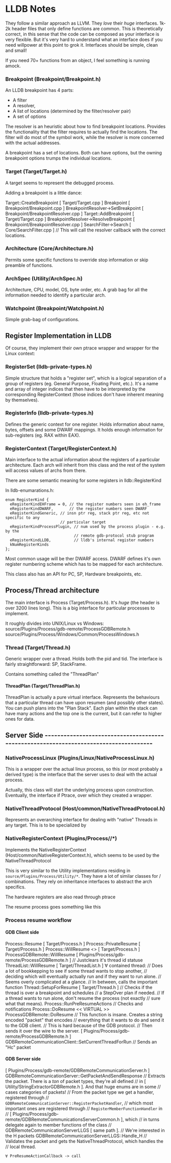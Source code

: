 # LLDB Notes

They follow a similar approach as LLVM. They *love* their *huge* interfaces.
1k-2k header files that only define functions are common. This is theoretically
correct, in this sense that the code can be composed as your interface is very
flexible. But it's very hard to understand what an interface does if you need
willpower at this point to grok it. Interfaces should be simple, clean and small!

If you need 70+ functions from an object, I feel something is running amock.

### Breakpoint (Breakpoint/Breakpoint.h)


An LLDB breakpoint has 4 parts:
- A filter
- A resolver,
- A list of locations (determined by the filter/resolver pair)
- A set of options

The resolver is an heuristic about how to find breakpoint locations.
Provides the functionality that the filter requires to actually find
the locations. The filter will do most of the symbol work, while the
resolver is more concerned with the actual addresses.

A breakpoint has a set of locations. Both can have options, but the owning
breakpoint options trumps the individual locations.

### Target (Target/Target.h)

A target seems to represent the debugged process.

Adding a breakpoint is a little dance:

Target::CreateBreakpoint                      [ Target/Target.cpp ]
  Breakpoint <ctor>                           [ Breakpoint/Breakpoint.cpp ]
  BreakpointResolver->SetBreakpoint           [ Breakpoint/BreakpointResolver.cpp ]
  Target::AddBreakpoint                       [ Target/Target.cpp ]
    BreakpointResolver->ResolveBreakpoint     [ Breakpoint/BreakpointResolver.cpp ]
      SearchFilter->Search                    [ Core/SearchFilter.cpp ]
        // This will call the resolver callback with the correct locations.

### Architecture (Core/Architecture.h)

Permits some specific functions to override stop information or skip preamble
of functions.

### ArchSpec (Utility/ArchSpec.h)

Architecture, CPU, model, OS, byte order, etc.
A grab bag for all the information needed to identify a particular arch.

### Watchpoint (Breakpoint/Watchpoint.h)

Simple grab-bag of configurations.

## Register Implementation in LLDB

Of course, they implement their own ptrace wrapper and wrapper for the Linux
context:

### RegisterSet (lldb-private-types.h)

Simple structure that holds a "register set", which is a logical separation of a
group of registers (eg. General Purpose, Floating Point, etc.).
It's a name and array of integer indices that then have to be interpreted by the
corresponding RegisterContext (those indices don't have inherent meaning by
themselves).

### RegisterInfo (lldb-private-types.h)

Defines the generic context for one register. Holds information about name, bytes,
offsets and some DWARF mappings. It holds enough information for sub-registers
(eg. RAX within EAX).

### RegisterContext (Target/RegisterContext.h)

Main interface to the actual information about the registers of a particular
architecture. Each arch will inherit from this class and the rest of the system will
access values of archs from there.

There are some semantic meaning for some registers in lldb::RegisterKind

In lldb-enumarations.h:
```
enum RegisterKind {
  eRegisterKindEHFrame = 0, // the register numbers seen in eh_frame
  eRegisterKindDWARF,       // the register numbers seen DWARF
  eRegisterKindGeneric, // insn ptr reg, stack ptr reg, etc not specific to any
                        // particular target
  eRegisterKindProcessPlugin, // num used by the process plugin - e.g. by the
                              // remote gdb-protocol stub program
  eRegisterKindLLDB,          // lldb's internal register numbers
  kNumRegisterKinds
};
```

Most common usage will be ther DWARF access. DWARF defines it's own register
numbering scheme which has to be mapped for each architecture.

This class also has an API for PC, SP, Hardware breakpoints, etc.

## Process/Thread architecture

The main interface is Process (Target/Process.h). It's *huge* (the header is over
3200 lines long). This is a big interface for particular processes to implement.

It roughly divides into UNIX/Linux vs Windows:
source/Plugins/Process/gdb-remote/ProcessGDBRemote.h
source/Plugins/Process/Windows/Common/ProcessWindows.h

### Thread (Target/Thread.h)

Generic wrapper over a thread. Holds both the pid and tid.
The interface is fairly straightforward: SP, StackFrame.

Contains something called the "ThreadPlan"

#### ThreadPlan (Target/ThreadPlan.h)

ThreadPlan is actually a pure virtual interface.
Represents the behaviours that a particular thread can have upon resumen (and
possibly other states).
You can push plans into the "Plan Stack". Each plan within the stack
can have many actions and the top one is the current, but it can refer
to higher ones for data.
####

## Server Side -------------------------------------------------------------------------------------

### NativeProcessLinux (Plugins/Linux/NativeProcessLinux.h)

This is a wrapper over the actual linux process, so this (or most probably a
derived type) is the interface that the server uses to deal with the actual
process.

Actually, this class will start the underlying process upon construction.
Eventually, the interface if Ptrace, over which they created a wrapper.

### NativeThreadProtocol (Host/common/NativeThreadProtocol.h)

Represents an overarching interface for dealing with "native" Threads in any target.
This is to be specialized by



### NativeRegisterContext (Plugins/Process/<OS>/*)

Implements the NativeRegisterContext (Host/common/NativeRegisterContext.h),
which seems to be used by the NativeThreadProtocol

This is very similar to the Utility implementations residing in
`source/Plugins/Process/Utility/*`.
They have a lot of similar classes for <OS>/<ARCH> combinations.
They rely on inheritance interfaces to abstract the arch specifics.

The hardware registers are also read through ptrace



The resume process goes something like this

### Process resume workflow

#### GDB Client side

Process::Resume                                 [ Target/Process.h ]
  Process::PrivateResume                        [ Target/Process.h ]
    Process::WillResume <<VIRTUAL>>             [ Target/Process.h ]
      ProcessGDBRemote::WillResume              [ Plugins/Process/gdb-remote/ProcessGDBRemote.h ]
        // Justclears it's thread id statuse
      ThreadList::WillResume                      [ Target/ThreadList.h ]
        ∀ contained thread:
        // Does a lot of bookkepping to see if some thread wants to stop another,
        // deciding which will eventually actually run and if they want to run alone.
        // Seems overly complicated at a glance.
        // In between, calls the important function
        Thread::SetupForResume                    [ Target/Thread.h ]
          // Checks if the thread is over a breakpoint and schedules
          // a StepOver plan if needed.
      // If a thread wants to run alone, don't resume the process (not exactly
      // sure what that means).
      Process::RunPreResumeActions
        // Checks and notifications
      Process::DoResume << VIRTUAL >>
        ProcessGDBRemote::DoResume
          // This function is insane. Creates a string encoded "packet" that encodes
          // everything that it wants to do and send it to the GDB client.
          // This is hard because of the GDB protocol.
          // Then sends it over the wire to the server.
          [ Plugins/Process/gdb-remote/ProcessGDBRemote.h ]
          GDBRemoteCommunicationClient::SetCurrentThreadForRun
            // Sends an "Hc" packet

#### GDB Server side

[ Plugins/Process/gdb-remote/GDBRemoteCommunicationServer.h ]
GDBRemoteCommunicationServer::GetPacketAndSendResponse
  // Extracts the packet. There is a *ton* of packet types, they're all defined
  // in [ Utility/StringExtractorGDBRemote.h ]. And that huge enums are in some
  // cases categories of packets!
  // From the packet type we get a handler, registered through
  // `GDBRemoteCommunicationServer::RegisterPacketHandler`,
  // which most important ones are registered through
  // `RegisterMemberFunctionHandler` in
  // [ Plugins/Process/gdb-remote/GDBRemoteCommunicationsServerCommon.h ], which
  // in turns delegate again to member functions of the class
  // GDBRemoteCommunicationServerLLGS [ same path ].
  // We're interested in the H packets
  GDBRemoteCommunicationServerLLGS::Handle_H
    // Validates the packet and gets the NativeThreadProtocol, which handles the
    // local thread.




    ∀ PreResumeActionCallback -> call





